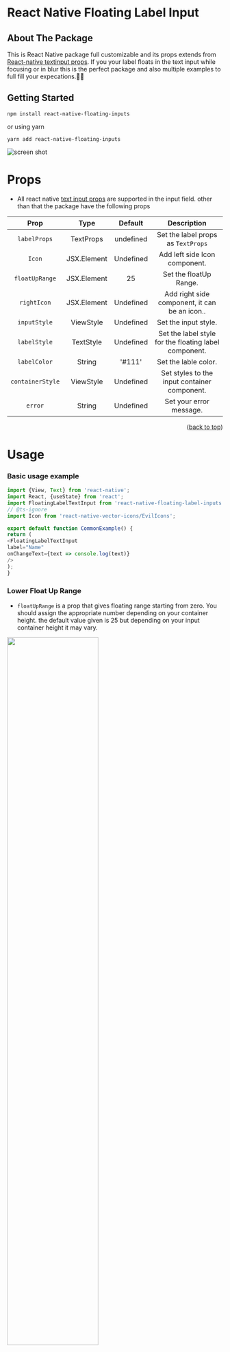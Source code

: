 # React Native Floating Label Input

## About The Package

 This is React Native package full customizable and its props extends from [React-native textinput props](https://reactnative.dev/docs/textinput#props). If you your label floats in the text input while focusing or in blur this is the perfect package and also multiple examples to full fill your expecations.💅🎉
## Getting Started

`npm install react-native-floating-inputs` 

or using yarn

`yarn add react-native-floating-inputs`

![screen shot](./screen-shot/screen-shot.gif)

# Props

* All react native [text input props](https://reactnative.dev/docs/textinput) are supported  in the input field. other than that the package have the following props

|             Prop              |     Type                     |                                                     Default                                                                                                                       |                                                                                                                                                 Description                                                                                                                                                  |
| :---------------------------: | :------------------------------------------: | :-------------------------------------------------------------------------------------------------------------------------------------------------------------------------------------------------------------------------------------------------: | :----------------------------------------------------------------------------------------------------------------------------------------------------------------------------------------------------------------------------------------------------------------------------------------------------------: |
|         `labelProps`          |                  TextProps                    |                                                                                                                      undefined                                                                                                                      |                                                                                                                                    Set the label props as `TextProps`          
|     `Icon`        | JSX.Element       | Undefined     | Add left side Icon component.
|     `floatUpRange`        | JSX.Element       | 25     | Set the floatUp Range.
|     `rightIcon`        | JSX.Element       | Undefined     | Add right side component, it can be an icon..
|     `inputStyle`        | ViewStyle       | Undefined     | Set the input style.
|     `labelStyle`        | TextStyle       | Undefined     | Set the label style for the floating label component.
|     `labelColor`        | String       | '#111'     | Set the lable color.
|     `containerStyle`        | ViewStyle       | Undefined     | Set styles to the input container component.
|     `error`        | String       | Undefined     | Set your error message.

<p align="right">(<a href="#top">back to top</a>)</p>

# Usage

### Basic usage example

```ts
import {View, Text} from 'react-native';
import React, {useState} from 'react';
import FloatingLabelTextInput from 'react-native-floating-label-inputs';
// @ts-ignore
import Icon from 'react-native-vector-icons/EvilIcons';

export default function CommonExample() {
return (
<FloatingLabelTextInput
label="Name"
onChangeText={text => console.log(text)}
/>
);
}
```
### Lower Float Up Range

* `floatUpRange` is a prop that gives floating range starting from zero. You should assign the appropriate number depending on your container  height. the default value given is 25 but depending on your input container height it may vary.

<img src="https://raw.githubusercontent.com/Dagic-zewdu/react-native-floating-label-inputs/feature/examples/LowerFloatUpRange/photo.jpeg" width="65%" />

``` js
import {View, Text} from 'react-native';
import React from 'react';
import FloatingLabelTextInput from 'react-native-floating-label-inputs';

export default function LoweFloatUpRange() {
  return (
    <FloatingLabelTextInput
      label="Lower label"
      containerStyle={{height: 50}}
      floatUpRange={16}
      inputStyle={{marginTop: 5}}
      error="This field is required"
    />
  );
} 
```
### Different color depending on your style

* As this package is dynamic you can use own style, Their are 4 styling props to do this. `containerStyle` is responsible for the container that holds the text field. `inputStyle` is a style given to the texts that are typed by the user. `labelStyle` responsible for styling the lable and `lableColor` is color of the label. 

![](./examples/colored/photo.jpeg)

```ts
import {View, Text} from 'react-native';
import React from 'react';
import FloatingLabelTextInput from 'react-native-floating-label-inputs';

export default function ColoredExample() {
return (
<FloatingLabelTextInput
label="password"
containerStyle={{backgroundColor: '#111'}}
labelStyle={{backgroundColor: '#111'}}
labelColor="#fff"
inputStyle={{color: '#fff'}}
/>
);
}

```
- Using icon

Set an icon both to the right side (The first icon, which is displayed on the right side of the input field) and left side (The second icon, which is displayed on the left side of the input field)

<img src="https://raw.githubusercontent.com/Dagic-zewdu/react-native-floating-label-inputs/feature/examples/WithIcon/photo.jpeg" width="65%"/>

```js
import React, {useState} from 'react';
import FloatingLabelTextInput from 'react-native-floating-label-inputs';
//@ts-ignore
import FontisoIcon from 'react-native-vector-icons/Fontisto';
import FontAwesome5Icon from 'react-native-vector-icons/FontAwesome5';
function WithIcon() {
  const [showPassword, setShowPassword] = useState<boolean>(true);
  return (
    <FloatingLabelTextInput
      label="password"
      icon={
        <FontisoIcon
          name="locked"
          color="#111"
          size={20}
          onPress={() => console.log('Icon pressed')}
        />
      }
      rightIcon={
        !showPassword ? (
          <FontAwesome5Icon
            name="eye"
            color="#111"
            size={20}
            onPress={() => setShowPassword((s: boolean) => !s)}
          />
        ) : (
          <FontAwesome5Icon
            name="eye-slash"
            color="#111"
            size={20}
            onPress={() => setShowPassword((s: boolean) => !s)}
          />
        )
      }
      secureTextEntry={showPassword}
    />
  );
}

export default WithIcon;
```
- TextArea

A floating label for your `TextArea` field that can accept multiple lines of text. The label will float up a certain range (specified by the "floatUpRange" prop) as the user types. The "containerStyle" prop that sets the height of the container element, and an "inputStyle" prop that sets the height of the input field itself.

<img src="https://raw.githubusercontent.com/Dagic-zewdu/react-native-floating-label-inputs/feature/examples/textArea/photo.gif" />

 ```js
 import React from 'react';
import FloatingLabelTextInput from '../../src/floatingLabelTextInput';

export default function TextAreaExample() {
  return (
    <FloatingLabelTextInput
      label="Description"
      floatUpRange={50}
      containerStyle={{height: 100}}
      inputStyle={{height: 100}}
      multiline={true}
    />
  );
}
 ```
- Border Bottom With an icon

<img src="https://raw.githubusercontent.com/Dagic-zewdu/react-native-floating-label-inputs/feature/examples/borderBottomWithIcon/photo.jpeg" width="65%"/>

``` js
import React, {useState} from 'react';
import FloatingLabelTextInput from '../../src/floatingLabelTextInput';
import FontAwesome5Icon from 'react-native-vector-icons/FontAwesome5';
import FontisoIcon from 'react-native-vector-icons/Fontisto';

export default function BorderBottomWithIcon() {
  const [showPassword, setShowPassword] = useState<boolean>(true);

  return (
    <FloatingLabelTextInput
      label="Password"
      containerStyle={{
        borderWidth: 0,
        backgroundColor: '#f5f0e1',
        borderBottomWidth: 1,
        height: 40,
      }}
      labelStyle={{backgroundColor: '#f5f0e1'}}
      floatUpRange={16}
      icon={
        <FontisoIcon
          name="locked"
          color="#111"
          size={20}
          onPress={() => console.log('Icon pressed')}
        />
      }
      rightIcon={
        !showPassword ? (
          <FontAwesome5Icon
            name="eye"
            color="#111"
            size={20}
            onPress={() => setShowPassword((s: boolean) => !s)}
          />
        ) : (
          <FontAwesome5Icon
            name="eye-slash"
            color="#111"
            size={20}
            onPress={() => setShowPassword((s: boolean) => !s)}
          />
        )
      }
      secureTextEntry={showPassword}
    />
  );
}
<p align="right">(<a href="#top">back to top</a>)</p>

```


## support us
[☕  Buy me a coffee](https://www.buymeacoffee.com/dagizewdudc)

- You can also give as star to our repo.
## Authors

### Author 1

👤 **Dagmawi Zewdu**

 - GitHub: [@Dagic-zewdu](https://github.com/Dagic-zewdu)
- LinkedIn: [Dagi-Zewdu](https://www.linkedin.com/in/dagic-zewdu/)

### Author 2

👤 **Sentayhu Berhanu**

- GitHub: [@sentayhu19](https://github.com/sentayhu19)
- LinkedIn: [sentayhu-berhanu](https://www.linkedin.com/in/sentayhu-berhanu-6376579a/)

<!-- CONTRIBUTING -->
## Contribution

If you have a suggestion that would make this better, please fork the repo and create a pull request. You can also simply open an issue with the tag "enhancement".
Don't forget to give the project a star! Thanks again!

1. Fork the Project
2. Create your Feature Branch (`git checkout -b feature/AmazingFeature`)
3. Commit your Changes (`git commit -m 'Add some AmazingFeature'`)
4. Push to the Branch (`git push origin feature/AmazingFeature`)
5. Open a Pull Request

<p align="right">(<a href="#top">back to top</a>)</p>



### Built With

* [React Native](https://reactnative.dev/)
* [TypeScript](https://www.typescriptlang.org/)
* [JavaScript](https://www.javascript.com/)

 

